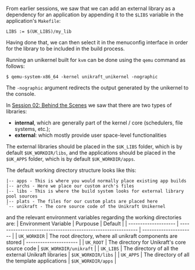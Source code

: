 From earlier sessions, we saw that we can add an external library as a dependency for an application by appending it to the `$LIBS` variable in the application's `Makefile`:

```make
LIBS := $(UK_LIBS)/my_lib
```

Having done that, we can then select it in the menuconfig interface in order for the library to be included in the build process.

Running an unikernel built for `kvm` can be done using the `qemu` command as follows:

```console
$ qemu-system-x86_64 -kernel unikraft_unikernel -nographic
```

The `-nographic` argument redirects the output generated by the unikernel to the console.

In [Session 02: Behind the Scenes](community/hackathons/sessions/behind-scenes/) we saw that there are two types of libraries:

* **internal**, which are generally part of the kernel / core (schedulers, file systems, etc.);
* **external**: which mostly provide user space-level functionalities

The external libraries should be placed in the `$UK_LIBS` folder, which is by default `$UK_WORKDIR/libs`, and the applications should be placed in the `$UK_APPS` folder, which is by default `$UK_WORKDIR/apps`.

The default working directory structure looks like this:
```text
|-- apps - This is where you would normally place existing app builds
|-- archs - Here we place our custom arch's files
|-- libs - This is where the build system looks for external library pool sources
|-- plats - The files for our custom plats are placed here
`-- unikraft - The core source code of the Unikraft Unikernel
```

and the relevant environment variables regarding the working directories are:
| Environment Variable |                       Purpouse                               |         Default        |
| -------------------- | ------------------------------------------------------------ | ---------------------- |
| `UK_WORKDIR`         | The root directory, where all unikraft components are stored | ---------------------- |
| `UK_ROOT`            | The directory for Unikraft's core source code                | `$UK_WORKDIR/unikraft` |
| `UK_LIBS`            | The directory of all the external Unikraft libraries         | `$UK_WORKDIR/libs`     |
| `UK_APPS`            | The directory of all the template applications               | `$UK_WORKDIR/apps`     |
